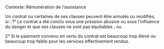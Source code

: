 Contexte: Rémunération de l'assistance

Un contrat ou certaines de ses clauses peuvent être annulés ou modifiés, si : 1° Le contrat a été conclu sous une pression abusive ou sous l'influence du danger et que ses clauses ne sont pas équitables ; ou

2° Si le paiement convenu en vertu du contrat est beaucoup trop élevé ou beaucoup trop faible pour les services effectivement rendus.